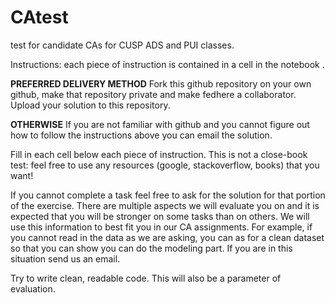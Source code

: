# CAtest
test for candidate CAs for CUSP ADS and PUI classes.


Instructions: each piece of instruction is contained in a cell in the notebook . 

**PREFERRED DELIVERY METHOD**
Fork this github repository on your own github, make that repository private and make fedhere a collaborator. Upload your solution to this repository. 

**OTHERWISE**
If you are not familiar with github and you cannot figure out how to follow the instructions above you can email the solution.

Fill in each cell below each piece of instruction. This is not a close-book test: feel free to use any resources (google, stackoverflow, books) that you want! 

If you cannot complete a task feel free to ask for the solution for that portion of the exercise. There are multiple aspects we will evaluate you on and it is expected that you will be  stronger on some tasks than on others. We will use this information to best fit you in our CA assignments. For example, if you cannot read in the data as we are asking, you can as for a clean dataset so that you can show you can do the modeling part. If you are in this situation send us an email. 

Try to write clean, readable code. This will also be a parameter of evaluation.
